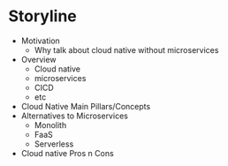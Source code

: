 # Storyline

- Motivation
  - Why talk about cloud native without microservices
- Overview
  - Cloud native
  - microservices
  - CICD
  - etc
- Cloud Native Main Pillars/Concepts
- Alternatives to Microservices
  - Monolith
  - FaaS
  - Serverless
- Cloud native Pros n Cons
